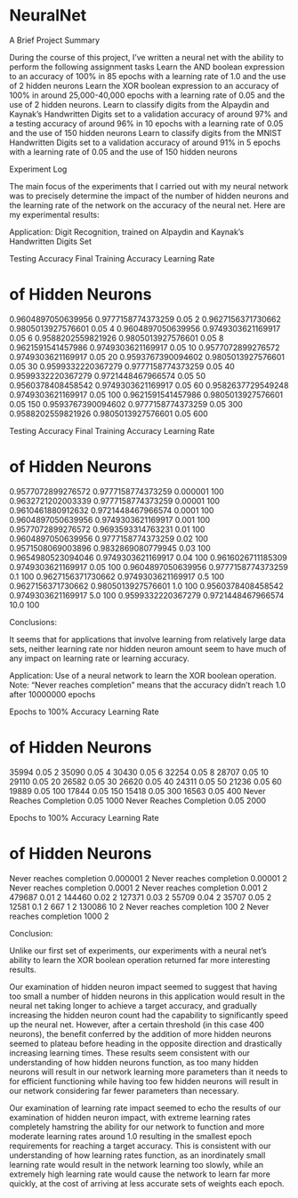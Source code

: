 # NeuralNet
A Brief Project Summary

During the course of this project, I’ve written a neural net with the ability to perform the following assignment tasks
Learn the AND boolean expression to an accuracy of 100% in 85 epochs with a learning rate of 1.0 and the use of 2 hidden neurons
Learn the XOR boolean expression to an accuracy of 100% in around 25,000-40,000 epochs with a learning rate of 0.05 and the use of 2 hidden neurons. 
Learn to classify digits from the Alpaydin and Kaynak’s Handwritten Digits set to a validation accuracy of around 97% and a testing accuracy of around 96% in 10 epochs with a learning rate of 0.05 and the use of 150 hidden neurons
Learn to classify digits from the MNIST Handwritten Digits set to a validation accuracy of around 91% in 5 epochs with a learning rate of 0.05 and the use of 150 hidden neurons


Experiment Log

The main focus of the experiments that I carried out with my neural network was to precisely determine the impact of the number of hidden neurons and the learning rate of the network on the accuracy of the neural net. 
Here are my experimental results:

Application: Digit Recognition, trained on Alpaydin and Kaynak’s Handwritten Digits Set

Testing Accuracy
Final Training Accuracy
Learning Rate
# of Hidden Neurons
0.9604897050639956
0.9777158774373259
0.05
2
0.9627156371730662
0.9805013927576601
0.05
4
0.9604897050639956
0.9749303621169917
0.05
6
0.9588202559821926
0.9805013927576601
0.05
8
0.9621591541457986
0.9749303621169917
0.05
10
0.9577072899276572
0.9749303621169917
0.05
20
0.9593767390094602
0.9805013927576601
0.05
30
0.9599332220367279
0.9777158774373259
0.05
40
0.9599332220367279
0.9721448467966574
0.05
50
0.9560378408458542
0.9749303621169917
0.05
60
0.9582637729549248
0.9749303621169917
0.05
100
0.9621591541457986
0.9805013927576601
0.05
150
0.9593767390094602
0.9777158774373259
0.05
300
0.9588202559821926
0.9805013927576601
0.05
600



Testing Accuracy
Final Training Accuracy
Learning Rate
# of Hidden Neurons
0.9577072899276572
0.9777158774373259
0.000001
100
0.9632721202003339
0.9777158774373259
0.00001
100
0.9610461880912632
0.9721448467966574
0.0001
100
0.9604897050639956
0.9749303621169917
0.001
100
0.9577072899276572
0.9693593314763231
0.01
100
0.9604897050639956
0.9777158774373259
0.02
100
0.9571508069003896
0.9832869080779945
0.03
100
0.9654980523094046
0.9749303621169917
0.04
100
0.9616026711185309
0.9749303621169917
0.05
100
0.9604897050639956
0.9777158774373259
0.1
100
0.9627156371730662
0.9749303621169917
0.5
100
0.9627156371730662
0.9805013927576601
1.0
100
0.9560378408458542
0.9749303621169917
5.0
100
0.9599332220367279
0.9721448467966574
10.0
100




Conclusions:

It seems that for applications that involve learning from relatively large data sets, neither learning rate nor hidden neuron amount seem to have much of any impact on learning rate or learning accuracy. 

Application: Use of a neural network to learn the XOR boolean operation.
Note: “Never reaches completion” means that the accuracy didn’t reach 1.0 after 10000000 epochs


Epochs to 100% Accuracy
Learning Rate
# of Hidden Neurons
35994
0.05
2
35090
0.05
4
30430
0.05
6
32254
0.05
8
28707
0.05
10
29110
0.05
20
26582
0.05
30
26620
0.05
40
24311
0.05
50
21236
0.05
60
19889
0.05
100
17844
0.05
150
15418
0.05
300
16563
0.05
400
Never Reaches Completion
0.05
1000
Never Reaches Completion
0.05
2000




Epochs to 100% Accuracy
Learning Rate
# of Hidden Neurons
Never reaches completion 
0.000001
2
Never reaches completion
0.00001
2
Never reaches completion
0.0001
2
Never reaches completion
0.001
2
479687
0.01
2
144460
0.02
2
127371
0.03
2
55709
0.04
2
35707
0.05
2
12581
0.1
2
667
1
2
130086
10
2
Never reaches completion
100
2
Never reaches completion
1000
2


Conclusion:

Unlike our first set of experiments, our experiments with a neural net’s ability to learn the XOR boolean operation returned far more interesting results. 

Our examination of hidden neuron impact seemed to suggest that having too small a number of hidden neurons in this application would result in the neural net taking longer to achieve a target accuracy, and gradually increasing the hidden neuron count had the capability to significantly speed up the neural net. However, after a certain threshold (in this case 400 neurons), the benefit conferred by the addition of more hidden neurons seemed to plateau before heading in the opposite direction and drastically increasing learning times. These results seem consistent with our understanding of how hidden neurons function, as too many hidden neurons will result in our network learning more parameters than it needs to for efficient functioning while having too few hidden neurons will result in our network considering far fewer parameters than necessary. 

Our examination of learning rate impact seemed to echo the results of our examination of hidden neuron impact, with extreme learning rates completely hamstring the ability for our network to function and more moderate learning rates around 1.0 resulting in the smallest epoch requirements for reaching a target accuracy. This is consistent with our understanding of how learning rates function, as an inordinately small learning rate would result in the network learning too slowly, while an extremely high learning rate would cause the network to learn far more quickly, at the cost of arriving at less accurate sets of weights each epoch. 





